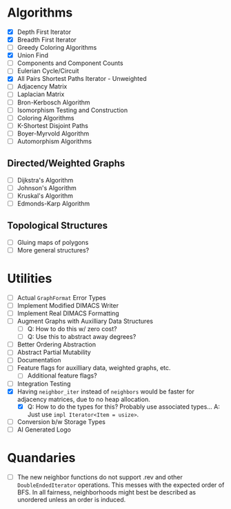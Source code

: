# Algorithms
- [X] Depth First Iterator
- [X] Breadth First Iterator
- [ ] Greedy Coloring Algorithms
- [X] Union Find
- [ ] Components and Component Counts
- [ ] Eulerian Cycle/Circuit
- [X] All Pairs Shortest Paths Iterator - Unweighted
- [ ] Adjacency Matrix
- [ ] Laplacian Matrix
- [ ] Bron-Kerbosch Algorithm
- [ ] Isomorphism Testing and Construction
- [ ] Coloring Algorithms
- [ ] K-Shortest Disjoint Paths
- [ ] Boyer-Myrvold Algorithm
- [ ] Automorphism Algorithms
## Directed/Weighted Graphs
- [ ] Dijkstra's Algorithm
- [ ] Johnson's Algorithm
- [ ] Kruskal's Algorithm
- [ ] Edmonds-Karp Algorithm
## Topological Structures
- [ ] Gluing maps of polygons
- [ ] More general structures?

# Utilities
- [ ] Actual `GraphFormat` Error Types
- [ ] Implement Modified DIMACS Writer
- [ ] Implement Real DIMACS Formatting
- [ ] Augment Graphs with Auxilliary Data Structures
  - [ ] Q: How to do this w/ zero cost?
  - [ ] Q: Use this to abstract away degrees?
- [ ] Better Ordering Abstraction
- [ ] Abstract Partial Mutability
- [ ] Documentation
- [ ] Feature flags for auxilliary data, weighted graphs, etc.
  - [ ] Additional feature flags?
- [ ] Integration Testing
- [X] Having `neighbor_iter` instead of `neighbors` would be faster for adjacency matrices, due to no heap allocation.
  - [X] Q: How to do the types for this? Probably use associated types... A: Just use ``impl Iterator<Item = usize>``.
- [ ] Conversion b/w Storage Types
- [ ] AI Generated Logo

# Quandaries
- [ ] The new neighbor functions do not support .rev and other `DoubleEndedIterator` operations. This messes with the expected order of BFS. In all fairness, neighborhoods might best be described as unordered unless an order is induced.